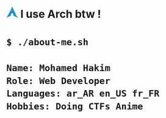 # <img src="assets/archlinux-logo.svg" width="30" alt="Arch Linux Logo"/> I use Arch btw ! 
<h1>

```bash
$ ./about-me.sh

Name: Mohamed Hakim
Role: Web Developer
Languages: ar_AR en_US fr_FR
Hobbies: Doing CTFs Anime
```
</h1>

